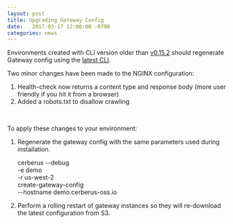 ```yaml
---
layout: post
title: Upgrading Gateway Config
date:   2017-03-17 12:00:00 -0700
categories: news
---
```


Environments created with CLI version older than
[v0.15.2](https://github.com/Nike-Inc/cerberus-lifecycle-cli/releases/tag/v0.15.2) should regenerate Gateway config 
using the [latest CLI](https://github.com/Nike-Inc/cerberus-lifecycle-cli/releases).

Two minor changes have been made to the NGINX configuration:

1. Health-check now returns a content type and response body (more user friendly if you hit it from a browser)
1. Added a robots.txt to disallow crawling

<br />

To apply these changes to your environment:

1) Regenerate the gateway config with the same parameters used during installation.

    cerberus --debug \
    -e demo \
    -r us-west-2 \
    create-gateway-config \
    --hostname demo.cerberus-oss.io
    
2) Perform a rolling restart of gateway instances so they will re-download the latest configuration from S3.

